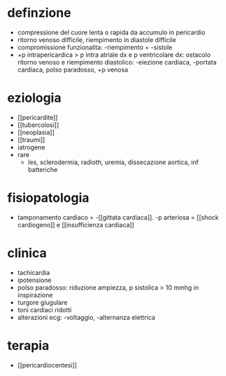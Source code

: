 # definzione
- compressione del cuore lenta o rapida da accumulo in pericardio
- ritorno venoso difficile, riempimento in diastole difficile
- compromissione funzionalita: -riempimento = -sistole
- +p intrapericardica > p intra atriale dx e p ventricolare dx: ostacolo ritorno venoso e riempimento diastolico: -eiezione cardiaca, -portata cardiaca, polso paradosso, +p venosa

# eziologia
- [[pericardite]]
- [[tubercolosi]]
- [[neoplasia]]
- [[traumi]]
- iatrogene
- rare
	- les, sclerodermia, radioth, uremia, dissecazione aortica, inf batteriche

# fisiopatologia
- tamponamento cardiaco = -[[gittata cardiaca]]. -p arteriosa = [[shock cardiogeno]] e [[insufficienza cardiaca]]

# clinica
- tachicardia
- ipotensione
- polso paradosso: riduzione ampiezza, p sistolica > 10 mmhg in inspirazione
- turgore giugulare
- toni cardiaci ridotti
- alterazioni ecg: -voltaggio, -alternanza elettrica

# terapia
- [[pericardiocentesi]]